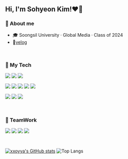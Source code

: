 ## Hi, I'm Sohyeon Kim!❤️‍🔥

### 👤 About me
- 🎓 Soongsil University · Global Media · Class of 2024
- 📝[velog](https://velog.io/@xxoyya/posts)
<br>

### 🔨 My Tech
<p>
  <img src="https://img.shields.io/badge/react-20232a.svg?style=for-the-badge&logo=react&logoColor=61DAFB"/>
  <img src="https://img.shields.io/badge/node.js-5FA04E.svg?style=for-the-badge&logo=node.js&logoColor=white"/>
  <img src="https://img.shields.io/badge/next.js-000000.svg?style=for-the-badge&logo=next.js&logoColor=white"/>
</p>
<p>
  <img src="https://img.shields.io/badge/ts-3178C6?style=for-the-badge&logo=typeScript&logoColor=white"/>
  <img src="https://img.shields.io/badge/js-F7DF1E?style=for-the-badge&logo=JavaScript&logoColor=white"/>
  <img src="https://img.shields.io/badge/HTML5-E34F26?style=for-the-badge&logo=HTML5&logoColor=white"/>
  <img src="https://img.shields.io/badge/CSS-1572B6?style=for-the-badge&logo=CSS&logoColor=white"/> 
  <img src="https://img.shields.io/badge/styled--components-DB7093?style=for-the-badge&logo=styled-components&logoColor=white"/>
</p>
<p>
  <img src="https://img.shields.io/badge/Python-3776AB?style=for-the-badge&logo=Python&logoColor=white"/>
  <img src="https://img.shields.io/badge/c++-00599C?style=for-the-badge&logo=cplusplus&logoColor=white"/>
  <img src="https://img.shields.io/badge/Java-ED8B00?style=for-the-badge&logo=openjdk&logoColor=white"/>
</p>
<br>

### 👊 TeamWork
<p>
  <img src="https://img.shields.io/badge/github-181717.svg?style=for-the-badge&logo=github&logoColor=ffffff" />
  <img src="https://img.shields.io/badge/notion-000000.svg?style=for-the-badge&logo=notion&logoColor=ffffff" />
  <img src="https://img.shields.io/badge/discord-5865F2.svg?style=for-the-badge&logo=discord&logoColor=ffffff" />
  <img src="https://img.shields.io/badge/figma-F24E1E.svg?style=for-the-badge&logo=figma&logoColor=ffffff" />
</p>

<br>

[![xxoyya's GitHub stats](https://github-readme-stats.vercel.app/api?username=xxoyya)](https://github.com/xxoyya/github-readme-stats)
![Top Langs](https://github-readme-stats.vercel.app/api/top-langs/?username=xxoyya&layout=compact) 



<!--
**xxoyya/xxoyya** is a ✨ _special_ ✨ repository because its `README.md` (this file) appears on your GitHub profile.

Here are some ideas to get you started:

- 🔭 I’m currently working on ...
- 🌱 I’m currently learning ...
- 👯 I’m looking to collaborate on ...
- 🤔 I’m looking for help with ...
- 💬 Ask me about ...
- 📫 How to reach me: ...
- 😄 Pronouns: ...
- ⚡ Fun fact: ...
-->
